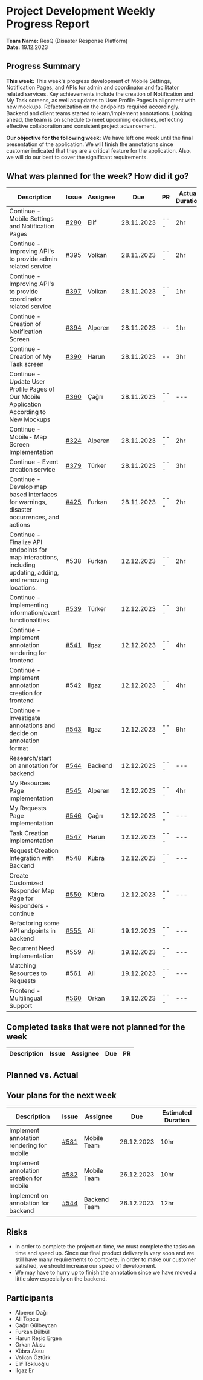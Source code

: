 # Project Development Weekly Progress Report

**Team Name:** ResQ (Disaster Response Platform)  
**Date:** 19.12.2023

## Progress Summary
**This week:**  This week's progress development of Mobile Settings, Notification Pages, and APIs for admin and coordinator and facilitator related services. Key achievements include the creation of Notification and My Task screens, as well as updates to User Profile Pages in alignment with new mockups. Refactorization on the endpoints required accordingly. Backend and client teams started to learn/implement annotations.  Looking ahead, the team is on schedule to meet upcoming deadlines, reflecting effective collaboration and consistent project advancement.

**Our objective for the following week:** We have left one week until the final presentation of the application. We will finish the annotations since customer indicated that they are a critical feature for the application. Also, we will do our best to cover the significant requirements.

## What was planned for the week? How did it go?

| Description | Issue | Assignee | Due  | PR | Actual Duration |Estimated Duration |  
| --- | --- | --- | --- | --- | ---  | --- |
| Continue - Mobile Settings and Notification Pages | [#280](https://github.com/bounswe/bounswe2023group1/issues/280) | Elif | 28.11.2023  | ---  | 2hr | 2hr |
| Continue - Improving API's to provide admin related service | [#395](https://github.com/bounswe/bounswe2023group1/issues/395) | Volkan | 28.11.2023  | ---  | 2hr | 2hr |
| Continue - Improving API's to provide coordinator related service | [#397](https://github.com/bounswe/bounswe2023group1/issues/397) | Volkan | 28.11.2023  | ---  | 1hr |2hr |
| Continue - Creation of Notification Screen | [#394](https://github.com/bounswe/bounswe2023group1/issues/394) | Alperen | 28.11.2023 | -- | 1hr | 1hr |
| Continue - Creation of My Task screen | [#390](https://github.com/bounswe/bounswe2023group1/issues/390) | Harun | 28.11.2023| -- | 3hr | 3hr |
| Continue - Update User Profile Pages of Our Mobile Application According to New Mockups | [#360](https://github.com/bounswe/bounswe2023group1/issues/360) | Çağrı | 28.11.2023  | --- |  --- |  2hr |
| Continue - Mobile- Map Screen Implementation | [#324](https://github.com/bounswe/bounswe2023group1/issues/324) | Alperen | 28.11.2023  | --- | 2hr | 2hr |
| Continue - Event creation service  | [#379](https://github.com/bounswe/bounswe2023group1/issues/379) | Türker | 28.11.2023 |  --- | 3hr | 3hr |
| Continue - Develop map based interfaces for warnings, disaster occurrences, and actions | [#425](https://github.com/bounswe/bounswe2023group1/issues/425) | Furkan  | 28.11.2023 | --- | 2hr | 8hr |
| Continue - Finalize API endpoints for map interactions, including updating, adding, and removing locations. | [#538](https://github.com/bounswe/bounswe2023group1/issues/538) | Furkan | 12.12.2023  | --- | 2hr | 3hr |
| Continue - Implementing information/event functionalities | [#539](https://github.com/bounswe/bounswe2023group1/issues/539) | Türker | 12.12.2023  | --- | 3hr | 4hr |
| Continue - Implement annotation rendering for frontend | [#541](https://github.com/bounswe/bounswe2023group1/issues/541) | Ilgaz | 12.12.2023  | --- | 4hr | 12hr |
| Continue - Implement annotation creation for frontend | [#542](https://github.com/bounswe/bounswe2023group1/issues/542) | Ilgaz | 12.12.2023  | ---  | 4hr | 12hr |
| Continue - Investigate annotations and decide on annotation format | [#543](https://github.com/bounswe/bounswe2023group1/issues/543) | Ilgaz | 12.12.2023  | --- | 9hr | 12hr |
| Research/start on annotation for backend | [#544](https://github.com/bounswe/bounswe2023group1/issues/544) | Backend | 12.12.2023  | --- |  --- | 7hr |
| My Resources Page implementation | [#545](https://github.com/bounswe/bounswe2023group1/issues/545) | Alperen | 12.12.2023 | ---  |  4hr | 8hr |
| My Requests Page implementation | [#546](https://github.com/bounswe/bounswe2023group1/issues/546) | Çağrı | 12.12.2023  | --- |  --- |  6hr |
| Task Creation Implementation | [#547](https://github.com/bounswe/bounswe2023group1/issues/547) | Harun | 12.12.2023  | --- |   --- | 5hr |
| Request Creation Integration with Backend | [#548](https://github.com/bounswe/bounswe2023group1/issues/548) | Kübra | 12.12.2023  | --- |  --- | 12hr | 
| Create Customized Responder Map Page for Responders - continue | [#550](https://github.com/bounswe/bounswe2023group1/issues/550) | Kübra | 12.12.2023  | --- |  --- | 6hr | 
| Refactoring some API endpoints in backend | [#555](https://github.com/bounswe/bounswe2023group1/issues/555) | Ali | 19.12.2023 | --- | --- | 2hr |
| Recurrent Need Implementation | [#559](https://github.com/bounswe/bounswe2023group1/issues/559) | Ali | 19.12.2023  | --- |  --- | 6hr |
| Matching Resources to Requests | [#561](https://github.com/bounswe/bounswe2023group1/issues/561) | Ali | 19.12.2023  | --- |  --- | 6hr | 
| Frontend - Multilingual Support | [#560](https://github.com/bounswe/bounswe2023group1/issues/560) | Orkan | 19.12.2023 | ---  |  --- |4hr | 



## Completed tasks that were not planned for the week

| Description | Issue | Assignee | Due | PR |  
| --- | --- | --- | --- | --- |


## Planned vs. Actual




## Your plans for the next week

| Description | Issue | Assignee | Due | Estimated Duration |  
| --- | --- | --- | --- | --- |
| Implement annotation rendering for mobile | [#581](https://github.com/bounswe/bounswe2023group1/issues/581) | Mobile Team | 26.12.2023 | 10hr |
| Implement annotation creation for mobile | [#582](https://github.com/bounswe/bounswe2023group1/issues/582) | Mobile Team | 26.12.2023 | 10hr |
| Implement on annotation for backend | [#544](https://github.com/bounswe/bounswe2023group1/issues/544) | Backend Team | 26.12.2023 | 12hr |


## Risks
*  In order to complete the project on time, we must complete the tasks on time and speed up. Since our final product delivery is very soon and we still have many requirements to complete, in order to make our customer satisfied, we should increase our speed of development.
* We may have to hurry up to finish the annotation since we have moved a little slow especially on the backend.


## Participants
- Alperen Dağı
- Ali Topcu
- Çağrı Gülbeycan
- Furkan Bülbül
- Harun Reşid Ergen
- Orkan Akısu
- Kübra Aksu
- Volkan Öztürk
- Elif Tokluoğlu
- Ilgaz Er
